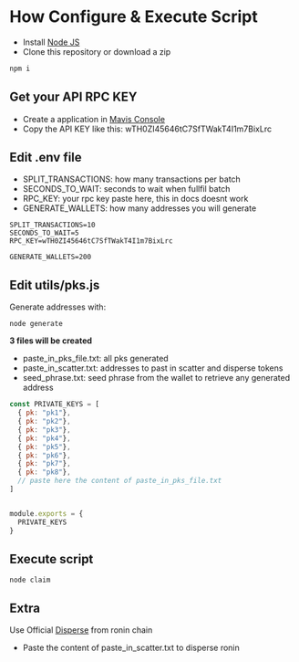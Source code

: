 # How Configure & Execute Script
- Install [Node JS](https://nodejs.org/pt)
- Clone this repository or download a zip

```bash
npm i
```

## Get your API RPC KEY
- Create a application in [Mavis Console](https://developers.skymavis.com/console/applications/)
- Copy the API KEY like this: wTH0ZI45646tC7SfTWakT4I1m7BixLrc

## Edit .env file
- SPLIT_TRANSACTIONS: how many transactions per batch
- SECONDS_TO_WAIT: seconds to wait when fullfil batch
- RPC_KEY: your rpc key paste here, this in docs doesnt work
- GENERATE_WALLETS: how many addresses you will generate

```shell
SPLIT_TRANSACTIONS=10 
SECONDS_TO_WAIT=5 
RPC_KEY=wTH0ZI45646tC7SfTWakT4I1m7BixLrc

GENERATE_WALLETS=200
```

## Edit utils/pks.js
Generate addresses with:
```shell
node generate
```
__3 files will be created__
- paste_in_pks_file.txt: all pks generated
- paste_in_scatter.txt: addresses to past in scatter and disperse tokens
- seed_phrase.txt: seed phrase from the wallet to retrieve any generated address

```js
const PRIVATE_KEYS = [
  { pk: "pk1"},
  { pk: "pk2"},
  { pk: "pk3"},
  { pk: "pk4"},
  { pk: "pk5"},
  { pk: "pk6"},
  { pk: "pk7"},
  { pk: "pk8"},
  // paste here the content of paste_in_pks_file.txt
]


module.exports = {
  PRIVATE_KEYS
}
```

## Execute script
```shell
node claim
```

## Extra
Use Official [Disperse](https://scatter.roninchain.com/) from ronin chain
- Paste the content of paste_in_scatter.txt to disperse ronin